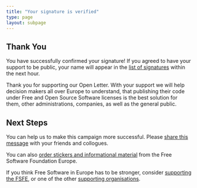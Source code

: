 ```yaml
---
title: "Your signature is verified"
type: page
layout: subpage
---
```


## Thank You

You have successfully confirmed your signature! If you agreed to have your support to be public, your name will appear in the [list of signatures](/openletter/#signatures) within the next hour.

Thank you for supporting our Open Letter. With your support we will help decision makers all over Europe to understand, that publishing their code under Free and Open Source Software licenses is the best solution for them, other administrations, companies, as well as the general public. 

## Next Steps

You can help us to make this campaign more successful. Please [share this message](/#spread) with your friends and collogues. 

You can also [order stickers and informational material](https://fsfe.org/promo#pmpc) from the Free Software Foundation Europe.

If you think Free Software in Europe has to be stronger, consider [supporting the FSFE](https://fsfe.org/donate/?pmpc), or one of the other [supporting organisations](/#organisations).
